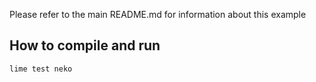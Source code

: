 Please refer to the main README.md for information about this example

## How to compile and run

````lime test neko````